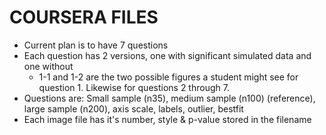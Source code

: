 COURSERA FILES
=================


* Current plan is to have 7 questions
* Each question has 2 versions, one with significant simulated data and one without
  * 1-1 and 1-2 are the two possible figures a student might see for question 1. Likewise for questions 2 through 7.
* Questions are: Small sample (n35), medium sample (n100) (reference), large sample (n200), axis scale, labels, outlier, bestfit
* Each image file has it's number, style & p-value stored in the filename

